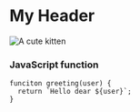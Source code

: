 # My Header

![A cute kitten](https://placekitten.com/200/300)


### JavaScript function
```
funciton greeting(user) {
  return `Hello dear ${user}`;
}
```
